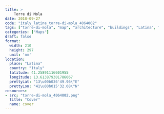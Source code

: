 ```yaml
---
title: > 
    Torre di Mola
date: 2018-09-27
code: "italy_latina_torre-di-mola_4064002"
tags: ["torre-di-mola", "map", "architecture", "buildings", "Latina", "Italy"]
categories: ["Maps"]
draft: false
format:
  width: 210
  height: 297
  unit: 'mm'
location:
  place: "Latina"
  country: "Italy"
  latitude: 41.25891116601955
  longitude: 13.613879301786067
  prettyLat: "13\u00b036'49.96\"E"
  prettyLon: "41\u00b015'32.08\"N"
resources:
- src: "torre-di-mola_4064002.png"
  title: "Cover"
  name: cover
---
```

